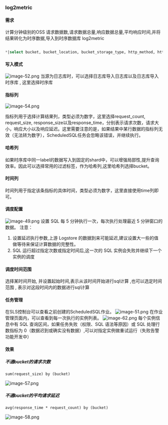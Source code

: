 ### log2metric

#### 需求
计算分钟级别的OSS 请求数据数,请求数据总量,响应数据总量,平均响应时间,并将结果转化为时序数据,导入到时序数据库 log2metric

```sql

*|select bucket, bucket_location, bucket_storage_type, http_method, http_status, object, operation, (__time__ - __time__ % 60) as time, count(1) as request_count, sum(content_length_in) as request_size, sum(content_length_out) as response_size, avg(response_time) as response_time from log group by bucket, bucket_location, bucket_storage_type, http_method, http_status, object, operation, time
```


#### 写入模式
![image-52.png](/img/src/scheduledsql/log2metric/7fa6aafa1f4a88146dc5c116f4ca01879aae62b4abdca732a0bae2e06dd113f9.png)
当源为日志库时，可以选择日志库导入日志库以及日志库导入时序库 , 这里选择时序库

#### 指标列
![image-54.png](/img/src/scheduledsql/log2metric/4ffafdc7aa475dae036f5b719d8a1f3c6fa416df77f98c81a68055fc6a103726.png)

指标列用于选择计算结果列，类型必须为数字，这里选择request_count, request_size, response_size以及response_time，分别表示请求次数，请求大小，响应大小以及响应延迟。这里需要注意的是，如果结果中某行数据的指标列无效（无法转为数字），ScheduledSQL任务会忽略该错误，并继续执行。

#### 哈希列
如果时序库中同一label的数据写入到固定的shard中，可以增强局部性,提升查询效率。因此可以选择常用的过滤标签，作为哈希列,这里哈希列选择bucket。

#### 时间列
时间列用于指定该条指标的具体时间，类型必须为数字，这里直接使用time列即可。

#### 调度配置
![image-49.png](/img/src/scheduledsql/log2metric/1b21fe63240f97b5a36fc07ff0ac573f86f29a871cc45fc57e0c87f346291447.png)
设置 SQL 每 5 分钟执行一次，每次执行处理最近 5 分钟窗口的数据。
注意：

1. 设置延迟执行参数,上游 Logstore 的数据到来可能延迟,建议设置大一些的值做等待来保证计算数据的完整性。
2. SQL 运行超过指定次数或指定时间后,这一次的 SQL 实例会失败并继续下一个实例的调度

#### 调度时间范围
选择某时间开始, 并设置起始时间,表示从该时间开始进行sql计算 ,也可以选定时间范围 , 表示对这段时间内的数据进行sql计算

#### 任务管理
在SLS控制台可以查看之前创建的ScheduledSQL作业。
![image-51.png](/img/src/scheduledsql/log2metric/afe3c96717b14b387b7a857f297eae08636c2e6d0ef9c9dc206b1080ea82ba8f.png)
在作业管理页面内，可以查看到每一次执行的实例列表。
![image-62.png](/img/src/scheduledsql/log2metric/2c2e6013db2138f31b2d00fa5ab02d2b572cff659410c1780c93b4aa4436e3e3.png)
每个实例信息中有 SQL 查询区间，如果任务失败（权限、SQL 语法等原因）或 SQL 处理行数指标为 0（数据迟到或确实没有数据）,可以对指定实例做重试运行（失败告警功能开发中）

#### 效果
##### 不通bucket的请求次数
```
sum(request_size) by (bucket)
```

![image-57.png](/img/src/scheduledsql/log2metric/edacc3ffc11c6aa9f1b9f6c092ebbcad2ce22db780fa7925ee48d1a09727f818.png)

##### 不通bucket的平均请求延迟
```
avg(response_time * request_count) by (bucket)
```

![image-58.png](/img/src/scheduledsql/log2metric/afe73cf52c71b2b193094845fae3e89cf82249d7a7b2191b32b7534782caba26.png)
